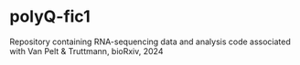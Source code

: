 # polyQ-fic1
Repository containing RNA-sequencing data and analysis code associated with Van Pelt &amp; Truttmann, bioRxiv, 2024
